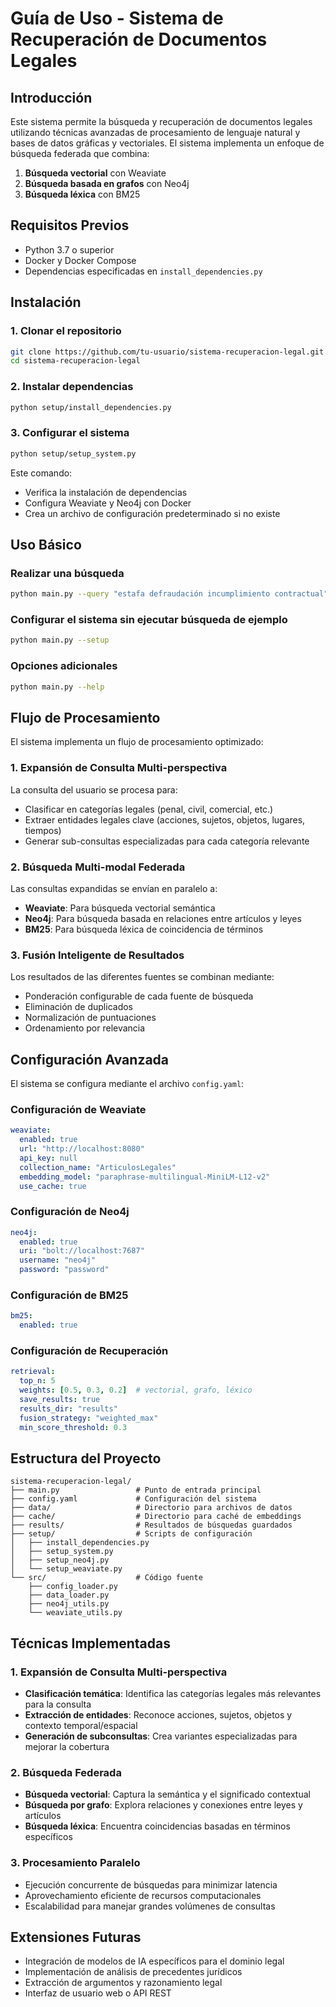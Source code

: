 # Guía de Uso - Sistema de Recuperación de Documentos Legales

## Introducción

Este sistema permite la búsqueda y recuperación de documentos legales utilizando técnicas avanzadas de procesamiento de lenguaje natural y bases de datos gráficas y vectoriales. El sistema implementa un enfoque de búsqueda federada que combina:

1. **Búsqueda vectorial** con Weaviate
2. **Búsqueda basada en grafos** con Neo4j
3. **Búsqueda léxica** con BM25

## Requisitos Previos

- Python 3.7 o superior
- Docker y Docker Compose
- Dependencias especificadas en `install_dependencies.py`

## Instalación

### 1. Clonar el repositorio

```bash
git clone https://github.com/tu-usuario/sistema-recuperacion-legal.git
cd sistema-recuperacion-legal
```

### 2. Instalar dependencias

```bash
python setup/install_dependencies.py
```

### 3. Configurar el sistema

```bash
python setup/setup_system.py
```

Este comando:
- Verifica la instalación de dependencias
- Configura Weaviate y Neo4j con Docker
- Crea un archivo de configuración predeterminado si no existe

## Uso Básico

### Realizar una búsqueda

```bash
python main.py --query "estafa defraudación incumplimiento contractual"
```

### Configurar el sistema sin ejecutar búsqueda de ejemplo

```bash
python main.py --setup
```

### Opciones adicionales

```bash
python main.py --help
```

## Flujo de Procesamiento

El sistema implementa un flujo de procesamiento optimizado:

### 1. Expansión de Consulta Multi-perspectiva

La consulta del usuario se procesa para:
- Clasificar en categorías legales (penal, civil, comercial, etc.)
- Extraer entidades legales clave (acciones, sujetos, objetos, lugares, tiempos)
- Generar sub-consultas especializadas para cada categoría relevante

### 2. Búsqueda Multi-modal Federada

Las consultas expandidas se envían en paralelo a:
- **Weaviate**: Para búsqueda vectorial semántica
- **Neo4j**: Para búsqueda basada en relaciones entre artículos y leyes
- **BM25**: Para búsqueda léxica de coincidencia de términos

### 3. Fusión Inteligente de Resultados

Los resultados de las diferentes fuentes se combinan mediante:
- Ponderación configurable de cada fuente de búsqueda
- Eliminación de duplicados
- Normalización de puntuaciones
- Ordenamiento por relevancia

## Configuración Avanzada

El sistema se configura mediante el archivo `config.yaml`:

### Configuración de Weaviate

```yaml
weaviate:
  enabled: true
  url: "http://localhost:8080"
  api_key: null
  collection_name: "ArticulosLegales"
  embedding_model: "paraphrase-multilingual-MiniLM-L12-v2"
  use_cache: true
```

### Configuración de Neo4j

```yaml
neo4j:
  enabled: true
  uri: "bolt://localhost:7687"
  username: "neo4j"
  password: "password"
```

### Configuración de BM25

```yaml
bm25:
  enabled: true
```

### Configuración de Recuperación

```yaml
retrieval:
  top_n: 5
  weights: [0.5, 0.3, 0.2]  # vectorial, grafo, léxico
  save_results: true
  results_dir: "results"
  fusion_strategy: "weighted_max"
  min_score_threshold: 0.3
```

## Estructura del Proyecto

```
sistema-recuperacion-legal/
├── main.py                 # Punto de entrada principal
├── config.yaml             # Configuración del sistema
├── data/                   # Directorio para archivos de datos
├── cache/                  # Directorio para caché de embeddings
├── results/                # Resultados de búsquedas guardados
├── setup/                  # Scripts de configuración
│   ├── install_dependencies.py
│   ├── setup_system.py
│   ├── setup_neo4j.py
│   └── setup_weaviate.py
└── src/                    # Código fuente
    ├── config_loader.py
    ├── data_loader.py
    ├── neo4j_utils.py
    └── weaviate_utils.py
```

## Técnicas Implementadas

### 1. Expansión de Consulta Multi-perspectiva

- **Clasificación temática**: Identifica las categorías legales más relevantes para la consulta
- **Extracción de entidades**: Reconoce acciones, sujetos, objetos y contexto temporal/espacial
- **Generación de subconsultas**: Crea variantes especializadas para mejorar la cobertura

### 2. Búsqueda Federada

- **Búsqueda vectorial**: Captura la semántica y el significado contextual
- **Búsqueda por grafo**: Explora relaciones y conexiones entre leyes y artículos
- **Búsqueda léxica**: Encuentra coincidencias basadas en términos específicos

### 3. Procesamiento Paralelo

- Ejecución concurrente de búsquedas para minimizar latencia
- Aprovechamiento eficiente de recursos computacionales
- Escalabilidad para manejar grandes volúmenes de consultas

## Extensiones Futuras

- Integración de modelos de IA específicos para el dominio legal
- Implementación de análisis de precedentes jurídicos
- Extracción de argumentos y razonamiento legal
- Interfaz de usuario web o API REST